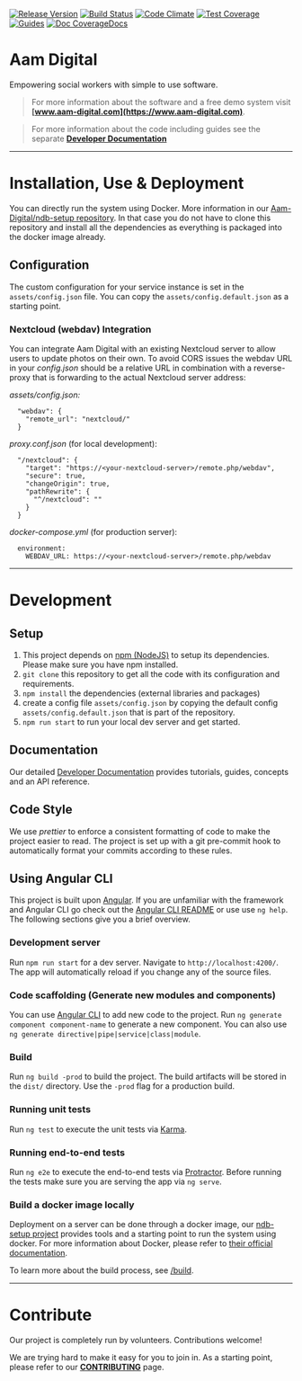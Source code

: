 [![Release Version](https://img.shields.io/github/release/Aam-Digital/ndb-core.svg)](https://github.com/Aam-Digital/ndb-core/releases)
[![Build Status](https://travis-ci.org/Aam-Digital/ndb-core.svg?branch=master)](https://travis-ci.org/Aam-Digital/ndb-core)
[![Code Climate](https://codeclimate.com/github/Aam-Digital/ndb-core/badges/gpa.svg)](https://codeclimate.com/github/Aam-Digital/ndb-core)
[![Test Coverage](https://api.codeclimate.com/v1/badges/4e4a7a6301064019b2c9/test_coverage)](https://codeclimate.com/github/Aam-Digital/ndb-core/test_coverage)
[![Guides](https://img.shields.io/badge/Tutorial%20%26%20Guides-12-blue)](https://aam-digital.github.io/ndb-core/documentation/additional-documentation/overview.html)
[![Doc CoverageDocs](https://aam-digital.github.io/ndb-core/documentation/images/coverage-badge-documentation.svg)](https://aam-digital.github.io/ndb-core/documentation/modules.html)


# Aam Digital
Empowering social workers with simple to use software.

> For more information about the software and a free demo system visit **[www.aam-digital.com](https://www.aam-digital.com)**.

> For more information about the code including guides see the separate **[Developer Documentation](https://aam-digital.github.io/ndb-core/documentation/additional-documentation/overview.html)**

-----

# Installation, Use & Deployment
You can directly run the system using Docker.
More information in our [Aam-Digital/ndb-setup repository](https://github.com/Aam-Digital/ndb-setup/).
In that case you do not have to clone this repository and install all the dependencies as everything is packaged into the docker image already.

## Configuration
The custom configuration for your service instance is set in the `assets/config.json` file.
You can copy the `assets/config.default.json` as a starting point.

### Nextcloud (webdav) Integration
You can integrate Aam Digital with an existing Nextcloud server to allow users to update photos on their own.
To avoid CORS issues the webdav URL in your _config.json_ should be a relative URL
in combination with a reverse-proxy that is forwarding to the actual Nextcloud server address:

_assets/config.json:_
```
  "webdav": {
    "remote_url": "nextcloud/"
  }
```

_proxy.conf.json_ (for local development):
```
  "/nextcloud": {
    "target": "https://<your-nextcloud-server>/remote.php/webdav",
    "secure": true,
    "changeOrigin": true,
    "pathRewrite": {
      "^/nextcloud": ""
    }
  }
```

_docker-compose.yml_ (for production server):
```
  environment:
    WEBDAV_URL: https://<your-nextcloud-server>/remote.php/webdav
```

-----

# Development

## Setup
1. This project depends on [npm (NodeJS)](https://www.npmjs.org/) to setup its dependencies. Please make sure you have npm installed.
2. `git clone` this repository to get all the code with its configuration and requirements.
3. `npm install` the dependencies (external libraries and packages) 
4. create a config file `assets/config.json` by copying the default config `assets/config.default.json` that is part of the repository.
5. `npm run start` to run your local dev server and get started.

## Documentation
Our detailed [Developer Documentation](https://aam-digital.github.io/ndb-core/documentation/additional-documentation/overview.html)
provides tutorials, guides, concepts and an API reference.

## Code Style
We use _prettier_ to enforce a consistent formatting of code to make the project easier to read.
The project is set up with a git pre-commit hook to automatically format your commits according to these rules.


## Using Angular CLI
This project is built upon [Angular](https://angular.io/).
If you are unfamiliar with the framework and Angular CLI go check out the [Angular CLI README](https://github.com/angular/angular-cli/blob/master/README.md) or use use `ng help`.
The following sections give you a brief overview.

### Development server

Run `npm run start` for a dev server. Navigate to `http://localhost:4200/`. The app will automatically reload if you change any of the source files.

### Code scaffolding (Generate new modules and components)

You can use [Angular CLI](https://angular.io/cli/generate) to add new code to the project. Run `ng generate component component-name` to generate a new component. You can also use `ng generate directive|pipe|service|class|module`.

### Build

Run `ng build -prod` to build the project. The build artifacts will be stored in the `dist/` directory. Use the `-prod` flag for a production build.

### Running unit tests

Run `ng test` to execute the unit tests via [Karma](https://karma-runner.github.io).

### Running end-to-end tests

Run `ng e2e` to execute the end-to-end tests via [Protractor](http://www.protractortest.org/).
Before running the tests make sure you are serving the app via `ng serve`.

### Build a docker image locally
Deployment on a server can be done through a docker image, our [ndb-setup project](https://github.com/Aam-Digital/ndb-setup) provides tools and a starting point to run the system using docker.
For more information about Docker, please refer to [their official documentation](https://docs.docker.com/get-started/).

To learn more about the build process, see [/build](./build/README.md).

-----

# Contribute
Our project is completely run by volunteers. Contributions welcome!

We are trying hard to make it easy for you to join in.
As a starting point, please refer to our **[CONTRIBUTING](./CONTRIBUTING.md)** page.
